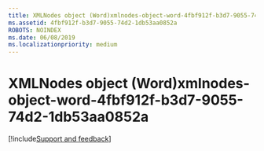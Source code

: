 ```yaml
---
title: XMLNodes object (Word)xmlnodes-object-word-4fbf912f-b3d7-9055-74d2-1db53aa0852a
ms.assetid: 4fbf912f-b3d7-9055-74d2-1db53aa0852a
ROBOTS: NOINDEX
ms.date: 06/08/2019
ms.localizationpriority: medium
---
```



# XMLNodes object (Word)xmlnodes-object-word-4fbf912f-b3d7-9055-74d2-1db53aa0852a

[!include[Support and feedback](~/includes/feedback-boilerplate.md)]